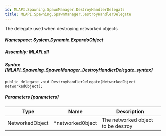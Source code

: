 ```yaml
---  
id: MLAPI.Spawning.SpawnManager.DestroyHandlerDelegate  
title: MLAPI.Spawning.SpawnManager.DestroyHandlerDelegate  
---
```


<div class="markdown level0 summary" markdown="1">

The delegate used when destroying networked objects

</div>

<div class="markdown level0 conceptual" markdown="1">

</div>

##### **Namespace**: System.Dynamic.ExpandoObject

##### **Assembly**: MLAPI.dll

##### Syntax [MLAPI_Spawning_SpawnManager_DestroyHandlerDelegate_syntax]

    public delegate void DestroyHandlerDelegate(NetworkedObject networkedObject);

##### Parameters [parameters]

| Type            | Name              | Description                        |
|-----------------|-------------------|------------------------------------|
| NetworkedObject | \*networkedObject | The networked object to be destroy |
